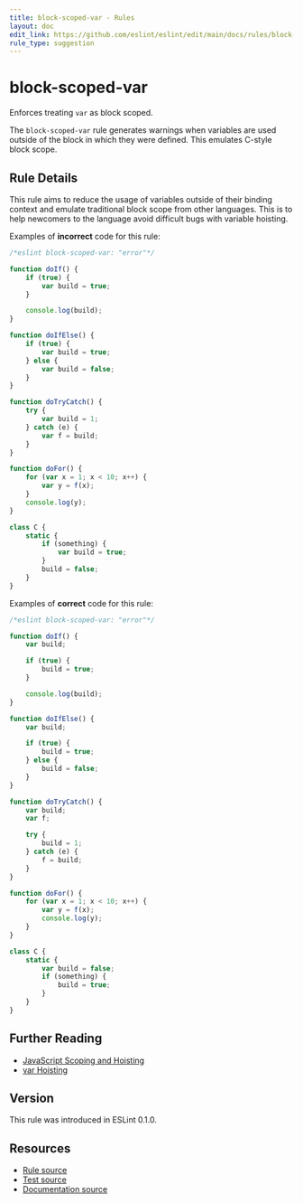 ```yaml
---
title: block-scoped-var - Rules
layout: doc
edit_link: https://github.com/eslint/eslint/edit/main/docs/rules/block-scoped-var.md
rule_type: suggestion
---
```

<!-- Note: No pull requests accepted for this file. See README.md in the root directory for details. -->

# block-scoped-var

Enforces treating `var` as block scoped.

The `block-scoped-var` rule generates warnings when variables are used outside of the block in which they were defined. This emulates C-style block scope.

## Rule Details

This rule aims to reduce the usage of variables outside of their binding context and emulate traditional block scope from other languages. This is to help newcomers to the language avoid difficult bugs with variable hoisting.

Examples of **incorrect** code for this rule:

```js
/*eslint block-scoped-var: "error"*/

function doIf() {
    if (true) {
        var build = true;
    }

    console.log(build);
}

function doIfElse() {
    if (true) {
        var build = true;
    } else {
        var build = false;
    }
}

function doTryCatch() {
    try {
        var build = 1;
    } catch (e) {
        var f = build;
    }
}

function doFor() {
    for (var x = 1; x < 10; x++) {
        var y = f(x);
    }
    console.log(y);
}

class C {
    static {
        if (something) {
            var build = true;
        }
        build = false;
    }
}
```

Examples of **correct** code for this rule:

```js
/*eslint block-scoped-var: "error"*/

function doIf() {
    var build;

    if (true) {
        build = true;
    }

    console.log(build);
}

function doIfElse() {
    var build;

    if (true) {
        build = true;
    } else {
        build = false;
    }
}

function doTryCatch() {
    var build;
    var f;

    try {
        build = 1;
    } catch (e) {
        f = build;
    }
}

function doFor() {
    for (var x = 1; x < 10; x++) {
        var y = f(x);
        console.log(y);
    }
}

class C {
    static {
        var build = false;
        if (something) {
            build = true;
        }
    }
}
```

## Further Reading

* [JavaScript Scoping and Hoisting](http://www.adequatelygood.com/JavaScript-Scoping-and-Hoisting.html)
* [var Hoisting](https://developer.mozilla.org/en-US/docs/Web/JavaScript/Reference/Statements/var#var_hoisting)

## Version

This rule was introduced in ESLint 0.1.0.

## Resources

* [Rule source](https://github.com/eslint/eslint/tree/HEAD/lib/rules/block-scoped-var.js)
* [Test source](https://github.com/eslint/eslint/tree/HEAD/tests/lib/rules/block-scoped-var.js)
* [Documentation source](https://github.com/eslint/eslint/tree/HEAD/docs/rules/block-scoped-var.md)
